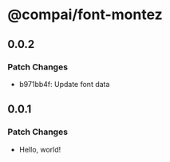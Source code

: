 # @compai/font-montez

## 0.0.2

### Patch Changes

- b971bb4f: Update font data

## 0.0.1

### Patch Changes

- Hello, world!
